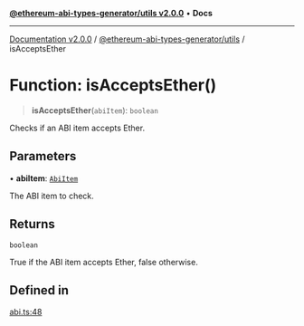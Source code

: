 [**@ethereum-abi-types-generator/utils v2.0.0**](../README.md) • **Docs**

***

[Documentation v2.0.0](../../../packages.md) / [@ethereum-abi-types-generator/utils](../README.md) / isAcceptsEther

# Function: isAcceptsEther()

> **isAcceptsEther**(`abiItem`): `boolean`

Checks if an ABI item accepts Ether.

## Parameters

• **abiItem**: [`AbiItem`](../../types/type-aliases/AbiItem.md)

The ABI item to check.

## Returns

`boolean`

True if the ABI item accepts Ether, false otherwise.

## Defined in

[abi.ts:48](https://github.com/niZmosis/ethereum-abi-types-generator/blob/34014c6ac1a58a7622fbd21e7421270aae38bf36/packages/utils/src/abi.ts#L48)
